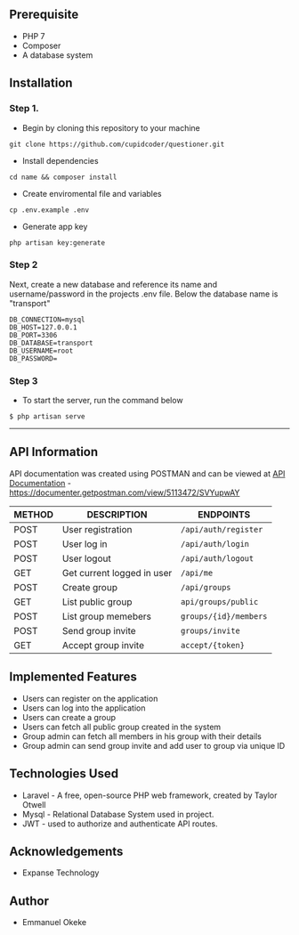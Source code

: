 ## Prerequisite
- PHP 7
- Composer
- A database system

## Installation

### Step 1.
- Begin by cloning this repository to your machine 
```
git clone https://github.com/cupidcoder/questioner.git
```

- Install dependencies
```
cd name && composer install
```

- Create enviromental file and variables
```
cp .env.example .env
```

- Generate app key
```
php artisan key:generate
```

### Step 2
Next, create a new database and reference its name and username/password in the projects .env file. Below the database name is "transport"
```
DB_CONNECTION=mysql
DB_HOST=127.0.0.1
DB_PORT=3306
DB_DATABASE=transport
DB_USERNAME=root
DB_PASSWORD=
```

### Step 3
- To start the server, run the command below
```shell
$ php artisan serve
```


---

## API Information

API documentation was created using POSTMAN and can be viewed at [API Documentation](https://documenter.getpostman.com/view/5113472/SVYupwAY) - https://documenter.getpostman.com/view/5113472/SVYupwAY

METHOD | DESCRIPTION | ENDPOINTS
-------|-------------|-----------
POST   | User registration | `/api/auth/register`
POST   | User log in | `/api/auth/login`
POST   | User logout | `/api/auth/logout`
GET    | Get current logged in user | `/api/me`
POST   | Create group | `/api/groups`
GET    | List public group | `api/groups/public`
POST   | List group memebers | `groups/{id}/members`
POST   | Send group invite | `groups/invite`
GET    | Accept group invite | `accept/{token}`

## Implemented Features
- Users can register on the application
- Users can log into the application
- Users can create a group
- Users can fetch all public group created in the system
- Group admin can fetch all members in his group with their details
- Group admin can send group invite and add user to group via unique ID


## Technologies Used
- Laravel - A free, open-source PHP web framework, created by Taylor Otwell
- Mysql - Relational Database System used in project.
- JWT - used to authorize and authenticate API routes.


## Acknowledgements

* Expanse Technology

## Author

* Emmanuel Okeke